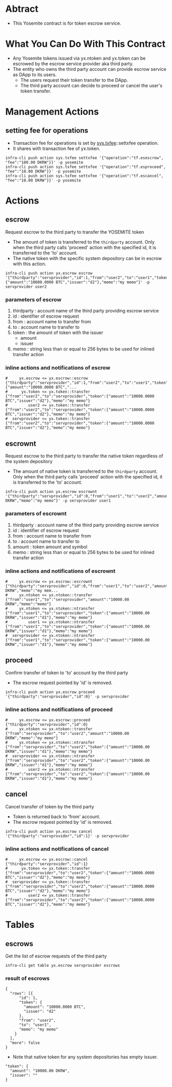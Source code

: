 # Abtract
* This Yosemite contract is for token escrow service.

# What You Can Do With This Contract
* Any Yosemite tokens issued via yx.ntoken and yx.token can be escrowed by the escrow service provider aka third party.
* The entity who owns the third party account can provide escrow service as DApp to its users.
   * The users request their token transfer to the DApp.
   * The third party account can decide to proceed or cancel the user's token transfer.

# Management Actions

## setting fee for operations
* Transaction fee for operations is set by [sys.txfee](../../contracts/sys.txfee/)::settxfee operation.
* It shares with transaction fee of yx.token.
```
infra-cli push action sys.txfee settxfee '{"operation":"tf.esescrow", "fee":"100.00 DKRW"}}' -p yosemite
infra-cli push action sys.txfee settxfee '{"operation":"tf.esproceed", "fee":"10.00 DKRW"}}' -p yosemite
infra-cli push action sys.txfee settxfee '{"operation":"tf.escancel", "fee":"10.00 DKRW"}}' -p yosemite
```

# Actions

## escrow
Request escrow to the third party to transfer the YOSEMITE token

* The amount of token is transferred to the `thirdparty` account. Only when the third party calls 'proceed' action with the specified id, it is transferred to the 'to' account.
* The native token with the specific system depository can be in escrow with this action.
```
infra-cli push action yx.escrow escrow '{"thirdparty":"servprovider","id":1,"from":"user2","to":"user1","token":{"amount":"10000.0000 BTC","issuer":"d2"},"memo":"my memo"}' -p servprovider user2
```
### parameters of escrow
1. thirdparty : account name of the third party providing escrow service
1. id : identifier of escrow request
1. from : account name to transfer from
1. to : account name to transfer to
1. token : the amount of token with the issuer
   * amount
   * issuer
1. memo : string less than or equal to 256 bytes to be used for inlined transfer action

### inline actions and notifications of escrow
```
#     yx.escrow <= yx.escrow::escrow            {"thirdparty":"servprovider","id":1,"from":"user2","to":"user1","token":{"amount":"10000.0000 BTC","...
#      yx.token <= yx.token::transfer           {"from":"user2","to":"servprovider","token":{"amount":"10000.0000 BTC","issuer":"d2"},"memo":"my memo"}
#         user2 <= yx.token::transfer           {"from":"user2","to":"servprovider","token":{"amount":"10000.0000 BTC","issuer":"d2"},"memo":"my memo"}
#  servprovider <= yx.token::transfer           {"from":"user2","to":"servprovider","token":{"amount":"10000.0000 BTC","issuer":"d2"},"memo":"my memo"}
```

## escrownt
Request escrow to the third party to transfer the native token regardless of the system depository

* The amount of native token is transferred to the `thirdparty` account. Only when the third party calls 'proceed' action with the specified id, it is transferred to the 'to' account.
```
infra-cli push action yx.escrow escrownt '{"thirdparty":"servprovider","id":0,"from":"user1","to":"user2","amount":"10000.00 DKRW","memo":"my memo"}' -p servprovider user1
```
### parameters of escrownt
1. thirdparty : account name of the third party providing escrow service
1. id : identifier of escrow request
1. from : account name to transfer from
1. to : account name to transfer to
1. amount : token amount and symbol
1. memo : string less than or equal to 256 bytes to be used for inlined transfer action

### inline actions and notifications of escrownt
```
#     yx.escrow <= yx.escrow::escrownt          {"thirdparty":"servprovider","id":0,"from":"user1","to":"user2","amount":"10000.00 DKRW","memo":"my mem...
#     yx.ntoken <= yx.ntoken::transfer          {"from":"user1","to":"servprovider","amount":"10000.00 DKRW","memo":"memo"}
#     yx.ntoken <= yx.ntoken::ntransfer         {"from":"user1","to":"servprovider","token":{"amount":"10000.00 DKRW","issuer":"d1"},"memo":"my memo"}
#         user1 <= yx.ntoken::ntransfer         {"from":"user1","to":"servprovider","token":{"amount":"10000.00 DKRW","issuer":"d1"},"memo":"my memo"}
#  servprovider <= yx.ntoken::ntransfer         {"from":"user1","to":"servprovider","token":{"amount":"10000.00 DKRW","issuer":"d1"},"memo":"my memo"}
```

## proceed
Confirm transfer of token to 'to' account by the third party

* The escrow request pointed by 'id' is removed.
```
infra-cli push action yx.escrow proceed '{"thirdparty":"servprovider","id":0}' -p servprovider
```

### inline actions and notifications of proceed
```
#     yx.escrow <= yx.escrow::proceed           {"thirdparty":"servprovider","id":0}
#     yx.ntoken <= yx.ntoken::transfer          {"from":"servprovider","to":"user2","amount":"10000.00 DKRW","memo":"my memo"}
#     yx.ntoken <= yx.ntoken::ntransfer         {"from":"servprovider","to":"user2","token":{"amount":"10000.00 DKRW","issuer":"d1"},"memo":"my memo"}
#  servprovider <= yx.ntoken::ntransfer         {"from":"servprovider","to":"user2","token":{"amount":"10000.00 DKRW","issuer":"d1"},"memo":"my memo"}
#         user2 <= yx.ntoken::ntransfer         {"from":"servprovider","to":"user2","token":{"amount":"10000.00 DKRW","issuer":"d1"},"memo":"my memo"}
```

## cancel
Cancel transfer of token by the third party

* Token is returned back to 'from' account.
* The escrow request pointed by 'id' is removed.
```
infra-cli push action yx.escrow cancel '{"thirdparty":"servprovider","id":1}' -p servprovider
```
### inline actions and notifications of cancel
```
#     yx.escrow <= yx.escrow::cancel            {"thirdparty":"servprovider","id":1}
#      yx.token <= yx.token::transfer           {"from":"servprovider","to":"user2","token":{"amount":"10000.0000 BTC","issuer":"d2"},"memo":"my memo"}
#  servprovider <= yx.token::transfer           {"from":"servprovider","to":"user2","token":{"amount":"10000.0000 BTC","issuer":"d2"},"memo":"my memo"}
#         user2 <= yx.token::transfer           {"from":"servprovider","to":"user2","token":{"amount":"10000.0000 BTC","issuer":"d2"},"memo":"my memo"}
```

# Tables

## escrows
Get the list of escrow requests of the third party

```
infra-cli get table yx.escrow servprovider escrows
```
### result of escrows
```
{
  "rows": [{
      "id": 1,
      "token": {
        "amount": "10000.0000 BTC",
        "issuer": "d2"
      },
      "from": "user2",
      "to": "user1",
      "memo": "my memo"
    }
  ],
  "more": false
}
```
* Note that native token for any system depositories has empty issuer.
```
"token": {
  "amount": "10000.00 DKRW",
  "issuer": ""
}
```
